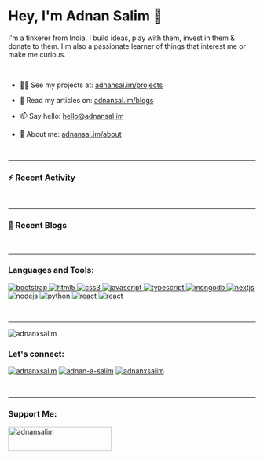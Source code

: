 <h1 align="left">Hey, I'm Adnan Salim 👋</h1>
<p align="left">I'm a tinkerer from India. I build ideas, play with them, invest in them & donate to them. I'm also a passionate learner of things that interest me or make me curious.</p><br>

- 👨‍💻 See my projects at: [adnansal.im/projects](https://adnansal.im/projects)

- 📝 Read my articles on: [adnansal.im/blogs](https://adnansal.im/blogs)

- 📫 Say hello: [hello@adnansal.im](mailto:hello@adnansal.im)

- 📄 About me: [adnansal.im/about](https://adnansal.im/about)

<br><hr>

### ⚡ Recent Activity

<!--START_SECTION:activity-->
<!--END_SECTION:activity-->

<br><hr>

### 📝 Recent Blogs
<!-- BLOG-POST-LIST:START -->
<!-- BLOG-POST-LIST:END -->

<br><hr>

<h3 align="left">Languages and Tools:</h3>
<p align="left"><a href="https://getbootstrap.com" target="_blank" rel="noreferrer"> <img src="https://img.shields.io/badge/Bootstrap-563D7C?style=for-the-badge&logo=bootstrap&logoColor=white" alt="bootstrap" /> </a>
<!-- HTML -->
<a href="https://www.w3.org/html/" target="_blank" rel="noreferrer"> <img src="https://img.shields.io/badge/HTML5-E34F26?style=for-the-badge&logo=html5&logoColor=white" alt="html5"/> </a>
<!-- CSS -->
<a href="https://www.w3schools.com/css/" target="_blank" rel="noreferrer"> <img src="https://img.shields.io/badge/CSS3-1572B6?style=for-the-badge&logo=css3&logoColor=white" alt="css3"/> </a>
<!-- JAVASCRIPT -->
<a href="https://developer.mozilla.org/en-US/docs/Web/JavaScript" target="_blank" rel="noreferrer"> <img src="https://img.shields.io/badge/JavaScript-F7DF1E?style=for-the-badge&logo=javascript&logoColor=black" alt="javascript"/> </a>
<!-- TYPESCRIPT -->
<a href="https://www.typescriptlang.org/" target="_blank" rel="noreferrer"> <img src="https://img.shields.io/badge/TypeScript-3178C6?style=for-the-badge&logo=typescript&logoColor=white" alt="typescript"/> </a>
<!-- MONGODB -->
<a href="https://www.mongodb.com/" target="_blank" rel="noreferrer"> <img src="https://img.shields.io/badge/MongoDB-4EA94B?style=for-the-badge&logo=mongodb&logoColor=white" alt="mongodb"/> </a>
<!-- NEXTJS -->
<a href="https://nextjs.org/" target="_blank" rel="noreferrer"> <img src="https://img.shields.io/badge/next.js-000000?style=for-the-badge&logo=nextdotjs&logoColor=white" alt="nextjs"/> </a>
<!-- NODEJS -->
<a href="https://nodejs.org" target="_blank" rel="noreferrer"> <img src="https://img.shields.io/badge/Node.js-43853D?style=for-the-badge&logo=node.js&logoColor=white" alt="nodejs"/> </a>
<!-- PYTHON -->
<a href="https://www.python.org" target="_blank" rel="noreferrer"> <img src="https://img.shields.io/badge/Python-3776AB?style=for-the-badge&logo=python&logoColor=white" alt="python" /> </a>
<!-- REACT -->
<a href="https://reactjs.org/" target="_blank" rel="noreferrer"> <img src="https://img.shields.io/badge/React-20232A?style=for-the-badge&logo=react&logoColor=61DAFB" alt="react"/> </a>
<!-- Tailwind CSS -->
<a href="https://tailwindcss.com" target="_blank" rel="noreferrer"> <img src="https://img.shields.io/badge/tailwindcss-%2338B2AC.svg?style=for-the-badge&logo=tailwind-css&logoColor=white" alt="react"/> </a>
</p>

<br><hr>

<p align="left"> <img src="https://komarev.com/ghpvc/?username=adnanxsalim&label=Profile%20Visits&color=1da1f2&style=for-the-badge" alt="adnanxsalim" /> </p>

<h3 align="left">Let's connect:</h3>
<p align="left">
<!-- TWITTER -->
<a href="https://twitter.com/adnanxsalim" target="blank"><img src="https://img.shields.io/badge/Twitter-1DA1F2?style=for-the-badge&logo=twitter&logoColor=white" alt="adnanxsalim" /></a>
<!-- LINKEDIN -->
<a href="https://www.linkedin.com/in/adnan-a-salim/" target="blank"><img src="https://img.shields.io/badge/LinkedIn-0077B5?style=for-the-badge&logo=linkedin&logoColor=white" alt="adnan-a-salim" /></a>
<!-- MEDIUM -->
<a href="https://medium.com/@adnanxsalim" target="blank"><img src="https://img.shields.io/badge/Medium-12100E?style=for-the-badge&logo=medium&logoColor=white" alt="adnanxsalim" /></a>
</p>

<!-- <p><img align="left" src="https://github-readme-stats.vercel.app/api/top-langs?username=adnanxsalim&show_icons=true&theme=dark&title_color=ededed&text_color=ededed&locale=en&layout=compact" alt="adnanxsalim" /></p> -->

<br><hr>

<h3 align="left">Support Me:</h3>
<p><a href="https://www.buymeacoffee.com/adnansalim"> <img align="left" src="https://cdn.buymeacoffee.com/buttons/v2/default-yellow.png" height="50" width="210" alt="adnansalim" /></a></p>
